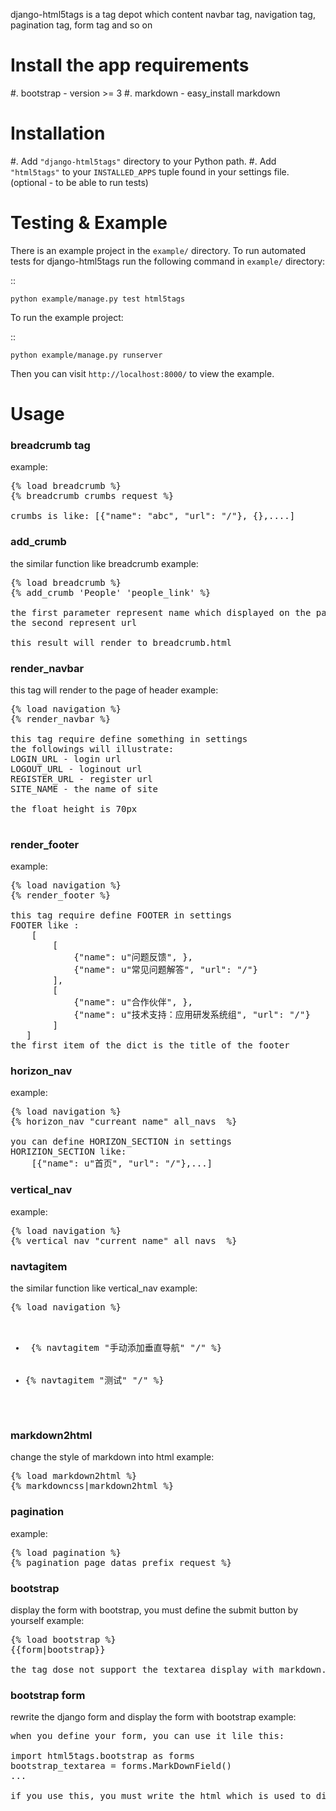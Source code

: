 django-html5tags is a tag depot which content navbar tag, navigation tag, pagination tag, form tag and so on

Install the app requirements
============================

#. bootstrap - version >= 3
#. markdown - easy_install markdown

Installation
============

#. Add ``"django-html5tags"`` directory to your Python path.
#. Add ``"html5tags"`` to your ``INSTALLED_APPS`` tuple found in
   your settings file. (optional - to be able to run tests)

Testing & Example
=================

There is an example project in the ``example/`` directory. To run
automated tests for django-html5tags run the following command
in ``example/`` directory:

::

    python example/manage.py test html5tags

To run the example project:

::

    python example/manage.py runserver

Then you can visit ``http://localhost:8000/`` to view the example.

Usage
=====

### breadcrumb tag <br/>
example:
<pre>
{% load breadcrumb %}
{% breadcrumb crumbs request %}

crumbs is like: [{"name": "abc", "url": "/"}, {},....]
</pre>

### add_crumb <br/>
the similar function like breadcrumb
example:
<pre>
{% load breadcrumb %}
{% add_crumb 'People' 'people_link' %}

the first parameter represent name which displayed on the page
the second represent url

this result will render to breadcrumb.html
</pre>

### render_navbar <br/>
this tag will render to the page of header
example:
<pre>
{% load navigation %}
{% render_navbar %}

this tag require define something in settings
the followings will illustrate:
LOGIN_URL - login url
LOGOUT_URL - loginout url
REGISTER_URL - register url
SITE_NAME - the name of site

the float height is 70px

</pre>

### render_footer <br/>
example:
<pre>
{% load navigation %}
{% render_footer %}

this tag require define FOOTER in settings
FOOTER like :
	[
		[
			{"name": u"问题反馈", },
			{"name": u"常见问题解答", "url": "/"}
		],
		[
			{"name": u"合作伙伴", },
           	{"name": u"技术支持：应用研发系统组", "url": "/"}
        ]
   ]
the first item of the dict is the title of the footer
</pre>

### horizon_nav <br/>
example:
<pre>
{% load navigation %}
{% horizon_nav "curreant name" all_navs  %}

you can define HORIZON_SECTION in settings
HORIZION_SECTION like:
	[{"name": u"首页", "url": "/"},...]
</pre>

### vertical_nav <br/>
example:
<pre>
{% load navigation %}
{% vertical_nav "current name" all_navs  %}
</pre>

### navtagitem <br/>
the similar function like vertical_nav
example:
<pre>
{% load navigation %}
<ul class="nav nav-pills nav-stacked">
	<li> {% navtagitem "手动添加垂直导航" "/" %}</li>
	<li>{% navtagitem "测试" "/" %}</li>
</ul>
</pre>

### markdown2html <br/>
change the style of markdown into html
example:
<pre>
{% load markdown2html %}
{% markdowncss|markdown2html %}
</pre>

### pagination <br/>
example:
<pre>
{% load pagination %}
{% pagination page_datas prefix request %}
</pre>

### bootstrap <br>
display the form with bootstrap, you must define the submit button by yourself
example:
<pre>
{% load bootstrap %}
{{form|bootstrap}}

the tag dose not support the textarea display with markdown. if you want, you must add js in th html
</pre>

### bootstrap form <br>
rewrite the django form and display the form with bootstrap
example:
<pre>
when you define your form, you can use it lile this:

import html5tags.bootstrap as forms
bootstrap_textarea = forms.MarkDownField()
...

if you use this, you must write the html which is used to display the form by yourself
</pre>
